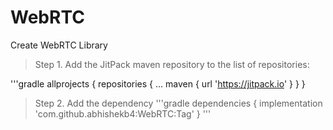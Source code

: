 # WebRTC
Create WebRTC Library

> Step 1. Add the JitPack maven repository to the list of repositories:

'''gradle
allprojects {
		repositories {
			...
			maven { url 'https://jitpack.io' }
		}
	}
> Step 2. Add the dependency
'''gradle
  dependencies {
	        implementation 'com.github.abhishekb4:WebRTC:Tag'
	}
'''

